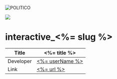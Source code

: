 ![POLITICO](https://rawgithub.com/The-Politico/src/master/images/logo/badge.png)

![](dist/images/share.jpg)

# interactive_<%= slug %>

| Title | <%= title %> |
|-|-|
| Developer    | [<%= userName %>](<%= userEmail %>) |
| Link | [<%= url %>](<%= url %>) |
